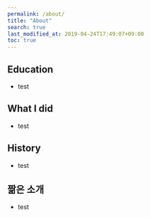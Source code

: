 ```yaml
---
permalink: /about/
title: "About"
search: true
last_modified_at: 2019-04-24T17:49:07+09:00
toc: true
---
```


## Education
 - test

## What I did
 - test

## History
 - test

## 짦은 소개
 - test
